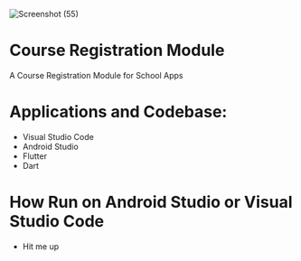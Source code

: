 ![Screenshot (55)](https://user-images.githubusercontent.com/33707645/214240385-5fd56875-3041-4afe-bf27-1580185ea915.png)

# Course Registration Module
 A Course Registration Module for School Apps

# Applications and Codebase:
 - Visual Studio Code
 - Android Studio 
 - Flutter
 - Dart 

# How Run on Android Studio or Visual Studio Code 
- Hit me up
